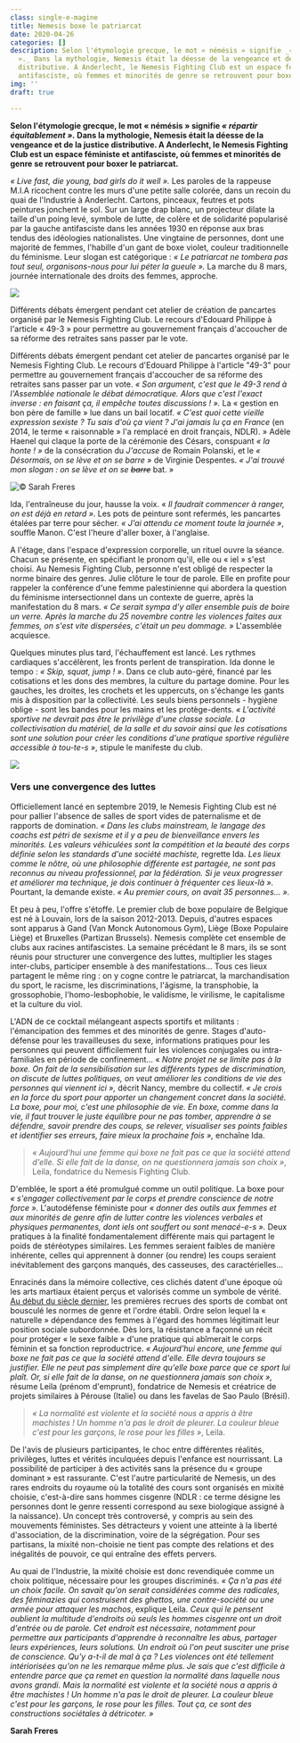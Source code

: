 ```yaml
---
class: single-e-magine
title: Nemesis boxe le patriarcat
date: 2020-04-26
categories: []
description: Selon l'étymologie grecque, le mot « némésis » signifie _« répartir équitablement
  »._ Dans la mythologie, Nemesis était la déesse de la vengeance et de la justice
  distributive. A Anderlecht, le Nemesis Fighting Club est un espace féministe et
  antifasciste, où femmes et minorités de genre se retrouvent pour boxer le patriarcat.
img: ''
draft: true

---
```

<div class="chapeau">

**Selon l'étymologie grecque, le mot « némésis » signifie _« répartir équitablement »._ Dans la mythologie, Nemesis était la déesse de la vengeance et de la justice distributive. A Anderlecht, le Nemesis Fighting Club est un espace féministe et antifasciste, où femmes et minorités de genre se retrouvent pour boxer le patriarcat.**

</div>

_« Live fast, die young, bad girls do it well »._ Les paroles de la rappeuse M.I.A ricochent contre les murs d'une petite salle colorée, dans un recoin du quai de l'Industrie à Anderlecht. Cartons, pinceaux, feutres et pots peintures jonchent le sol. Sur un large drap blanc, un projecteur dilate la taille d'un poing levé, symbole de lutte, de colère et de solidarité popularisé par la gauche antifasciste dans les années 1930 en réponse aux bras tendus des idéologies nationalistes. Une vingtaine de personnes, dont une majorité de femmes, l'habille d'un gant de boxe violet, couleur traditionnelle du féminisme. Leur slogan est catégorique : _« Le patriarcat ne tombera pas tout seul, organisons-nous pour lui péter la gueule »._ La marche du 8 mars, journée internationale des droits des femmes, approche.

![](/uploads/img_3144.JPG)

Différents débats émergent pendant cet atelier de création de pancartes organisé par le Nemesis Fighting Club. Le recours d'Edouard Philippe à l'article « 49-3 » pour permettre au gouvernement français d'accoucher de sa réforme des retraites sans passer par le vote. 

Différents débats émergent pendant cet atelier de pancartes organisé par le Nemesis Fighting Club. Le recours d'Edouard Philippe à l'article "49-3" pour permettre au gouvernement français d'accoucher de sa réforme des retraites sans passer par un vote. _« Son argument, c'est que le 49-3 rend à l'Assemblée nationale le débat démocratique. Alors que c'est l'exact inverse : en faisant ça, il empêche toutes discussions ! »._ La « gestion en bon père de famille » lue dans un bail locatif. _« C'est quoi cette vieille expression sexiste ? Tu sais d'où ça vient ? J'ai jamais lu ça en France_ (en 2014, le terme « raisonnable » l'a remplacé en droit français, NDLR). » Adèle Haenel qui claque la porte de la cérémonie des Césars, conspuant _« la honte ! »_ de la consécration du _J'accuse_ de Romain Polanski, et le _« Désormais, on se lève et on se barre »_ de Virginie Despentes. _« J'ai trouvé mon slogan : on se lève et on se_ _~~barre~~_ bat. » 

![© Sarah Freres](/uploads/img_3207.jpg)

Ida, l'entraîneuse du jour, hausse la voix. « _Il faudrait commencer à ranger, on est déjà en retard »_. Les pots de peinture sont refermés, les pancartes étalées par terre pour sécher. _« J'ai attendu ce moment toute la journée »_, souffle Manon. C'est l'heure d'aller boxer, à l'anglaise.

A l'étage, dans l'espace d'expression corporelle, un rituel ouvre la séance. Chacun se présente, en spécifiant le pronom qu'il, elle ou « iel » s'est choisi. Au Nemesis Fighting Club, personne n'est obligé de respecter la norme binaire des genres. Julie clôture le tour de parole. Elle en profite pour rappeler la conférence d'une femme palestinienne qui abordera la question du féminisme intersectionnel dans un contexte de guerre, après la manifestation du 8 mars. _« Ce serait sympa d'y aller ensemble puis de boire un verre. Après la marche du 25 novembre contre les violences faites aux femmes, on s'est vite dispersées, c'était un peu dommage. »_ L'assemblée acquiesce.

Quelques minutes plus tard, l'échauffement est lancé. Les rythmes cardiaques s'accélèrent, les fronts perlent de transpiration. Ida donne le tempo : _« Skip, squat, jump ! »_. Dans ce club auto-géré, financé par les cotisations et les dons des membres, la culture du partage domine. Pour les gauches, les droites, les crochets et les uppercuts, on s'échange les gants mis à disposition par la collectivité. Les seuls biens personnels - hygiène oblige - sont les bandes pour les mains et les protège-dents. _« L'activité sportive ne devrait pas être le privilège d'une classe sociale. La collectivisation du matériel, de la salle et du savoir ainsi que les cotisations sont une solution pour créer les conditions d'une pratique sportive régulière accessible à tou-te-s »_, stipule le manifeste du club.

![](/uploads/img_3434_2.jpg)

### Vers une convergence des luttes

Officiellement lancé en septembre 2019, le Nemesis Fighting Club est né pour pallier l'absence de salles de sport vides de paternalisme et de rapports de domination. _« Dans les clubs mainstream, le langage des coachs est pétri de sexisme et il y a peu de bienveillance envers les minorités. Les valeurs véhiculées sont la compétition et la beauté des corps définie selon les standards d'une société machiste,_ regrette Ida. _Les lieux comme le nôtre, où une philosophie différente est partagée, ne sont pas reconnus au niveau professionnel, par la fédération. Si je veux progresser et améliorer ma technique, je dois continuer à fréquenter ces lieux-là »._ Pourtant, la demande existe. _« Au premier cours, on avait 35 personnes… »._ 

Et peu à peu, l'offre s'étoffe. Le premier club de boxe populaire de Belgique est né à Louvain, lors de la saison 2012-2013. Depuis, d'autres espaces sont apparus à Gand (Van Monck Autonomous Gym), Liège (Boxe Populaire Liège) et Bruxelles (Partizan Brussels). Nemesis complète cet ensemble de clubs aux racines antifascistes. La semaine précédant le 8 mars, ils se sont réunis pour structurer une convergence des luttes, multiplier les stages inter-clubs, participer ensemble à des manifestations... Tous ces lieux partagent le même ring : on y cogne contre le patriarcat, la marchandisation du sport, le racisme, les discriminations, l'âgisme, la transphobie, la grossophobie, l'homo-lesbophobie, le validisme, le virilisme, le capitalisme et la culture du viol.

L'ADN de ce cocktail mélangeant aspects sportifs et militants : l'émancipation des femmes et des minorités de genre. Stages d'auto-défense pour les travailleuses du sexe, informations pratiques pour les personnes qui peuvent difficilement fuir les violences conjugales ou intra-familiales en période de confinement… « _Notre projet ne se limite pas à la boxe. On fait de la sensibilisation sur les différents types de discrimination, on discute de luttes politiques, on veut améliorer les conditions de vie des personnes qui viennent ici »,_ décrit Nancy, membre du collectif. _« Je crois en la force du sport pour apporter un changement concret dans la société. La boxe, pour moi, c'est une philosophie de vie. En boxe, comme dans la vie, il faut trouver le juste équilibre pour ne pas tomber, apprendre à se défendre, savoir prendre des coups, se relever, visualiser ses points faibles et identifier ses erreurs, faire mieux la prochaine fois »,_ enchaîne Ida.

> _« Aujourd'hui une femme qui boxe ne fait pas ce que la société attend d'elle. Si elle fait de la danse, on ne questionnera jamais son choix »_, Leila, fondatrice du Nemesis Fighting Club.

D'emblée, le sport a été promulgué comme un outil politique. La boxe pour _« s'engager collectivement par le corps et prendre conscience de notre force »._ L'autodéfense féministe pour _« donner des outils aux femmes et aux minorités de genre afin de lutter contre les violences verbales et physiques permanentes, dont iels ont souffert ou sont menacé-e-s »._ Deux pratiques à la finalité fondamentalement différente mais qui partagent le poids de stéréotypes similaires. Les femmes seraient faibles de manière inhérente, celles qui apprennent à donner (ou rendre) les coups seraient inévitablement des garçons manqués, des casseuses, des caractérielles…

Enracinés dans la mémoire collective, ces clichés datent d'une époque où les arts martiaux étaient perçus et valorisés comme un symbole de vérité. [Au début du siècle dernier](http://www.garance.be/docs/18histoireautodefense.pdf), les premières recrues des sports de combat ont bousculé les normes de genre et l'ordre établi. Ordre selon lequel la « naturelle » dépendance des femmes à l'égard des hommes légitimait leur position sociale subordonnée. Dès lors, la résistance a façonné un récit pour protéger « le sexe faible » d'une pratique qui abîmerait le corps féminin et sa fonction reproductrice. _« Aujourd'hui encore, une femme qui boxe ne fait pas ce que la société attend d'elle. Elle devra toujours se justifier. Elle ne peut pas simplement dire qu'elle boxe parce que ce sport lui plaît. Or, si elle fait de la danse, on ne questionnera jamais son choix »,_ résume Leila (prénom d'emprunt), fondatrice de Nemesis et créatrice de projets similaires à Pérouse (Italie) ou dans les favelas de Sao Paulo (Brésil).

> _« La normalité est violente et la société nous a appris à être machistes ! Un homme n'a pas le droit de pleurer. La couleur bleue c'est pour les garçons, le rose pour les filles »_, Leila.

De l'avis de plusieurs participantes, le choc entre différentes réalités, privilèges, luttes et vérités inculquées depuis l'enfance est nourrissant. La possibilité de participer à des activités sans la présence du « groupe dominant » est rassurante. C'est l'autre particularité de Nemesis, un des rares endroits du royaume où la totalité des cours sont organisés en mixité choisie, c'est-à-dire sans hommes cisgenre (NDLR : ce terme désigne les personnes dont le genre ressenti correspond au sexe biologique assigné à la naissance). Un concept très controversé, y compris au sein des mouvements féministes. Ses détracteurs y voient une atteinte à la liberté d'association, de la discrimination, voire de la ségrégation. Pour ses partisans, la mixité non-choisie ne tient pas compte des relations et des inégalités de pouvoir, ce qui entraîne des effets pervers.

Au quai de l'Industrie, la mixité choisie est donc revendiquée comme un choix politique, nécessaire pour les groupes discriminés. _« Ça n'a pas été un choix facile. On savait qu'on serait considérées comme des radicales, des féminazies qui construisent des ghettos, une contre-société ou une armée pour attaquer les machos_, explique Leila. _Ceux qui le pensent oublient la multitude d'endroits où seuls les hommes cisgenre ont un droit d'entrée ou de parole. Cet endroit est nécessaire, notamment pour permettre aux participants d'apprendre à reconnaître les abus, partager leurs expériences, leurs solutions. Un endroit où l'on peut susciter une prise de conscience. Qu'y a-t-il de mal à ça ? Les violences ont été tellement intériorisées qu'on ne les remarque même plus. Je sais que c'est difficile à entendre parce que ça remet en question la normalité dans laquelle nous avons grandi. Mais la normalité est violente et la société nous a appris à être machistes ! Un homme n'a pas le droit de pleurer. La couleur bleue c'est pour les garçons, le rose pour les filles. Tout ça, ce sont des constructions sociétales à détricoter. »_

**Sarah Freres**